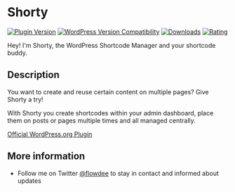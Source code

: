 # Shorty
[![Plugin Version](https://img.shields.io/wordpress/plugin/v/shorty.svg)](https://wordpress.org/plugins/shorty/) [![WordPress Version Compatibility](https://img.shields.io/wordpress/v/shorty.svg)](https://wordpress.org/plugins/shorty/) [![Downloads](https://img.shields.io/wordpress/plugin/dt/shorty.svg)](https://wordpress.org/plugins/shorty/) [![Rating](https://img.shields.io/wordpress/plugin/r/shorty.svg)](https://wordpress.org/plugins/shorty/)

Hey! I'm Shorty, the WordPress Shortcode Manager and your shortcode buddy.

## Description
You want to create and reuse certain content on multiple pages? Give Shorty a try!

With Shorty you create shortcodes within your admin dashboard, place them on posts or pages multiple times and all managed centrally.

[Official WordPress.org Plugin](https://wordpress.org/plugins/shorty/)

## More information

* Follow me on Twitter [@flowdee](https://twitter.com/flowdee/) to stay in contact and informed about updates